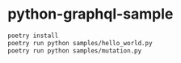 # python-graphql-sample

```zsh
poetry install
poetry run python samples/hello_world.py
poetry run python samples/mutation.py
```
